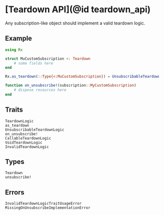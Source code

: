 # [Teardown API](@id teardown_api)

Any subscription-like object should implement a valid teardown logic.

## Example

```julia
using Rx

struct MuCustomSubscription <: Teardown
    # some fields here
end

Rx.as_teardown(::Type{<:MuCustomSubscription}) = UnsubscribableTeardownLogic()

function on_unsubscribe!(subscription::MyCustomSubscription)
    # dispose resources here
end
```

## Traits

```@docs
TeardownLogic
as_teardown
UnsubscribableTeardownLogic
on_unsubscribe!
CallableTeardownLogic
VoidTeardownLogic
InvalidTeardownLogic
```

## Types

```@docs
Teardown
unsubscribe!
```

## Errors

```@docs
InvalidTeardownLogicTraitUsageError
MissingOnUnsubscribeImplementationError
```
